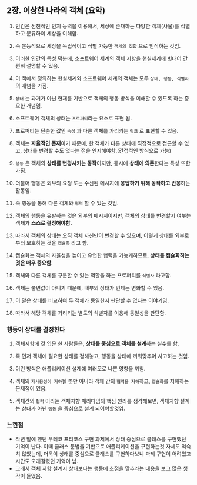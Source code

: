 ## 2장. 이상한 나라의 객체 (요약)

1. 인간은 선천적인 인지 능력을 이용해서, 세상에 존재하는 다양한 객체(사물)를 식별하고 분류하여 세상을 이해함.

2. 즉 본능적으로 세상을 독립적이고 식별 가능한 `객체의 집합` 으로 인식하는 것임. 

3. 이러한 인간의 특성 덕분에, 소프트웨어 세계의 객체 지향을 현실세계에 빗대어 간편히 설명할 수 있음.

4. 이 책에서 정의하는 현실세계와 소프트웨어 세계의 객체는 모두 `상태, 행동, 식별자` 의 개념을 가짐. 

5. `상태` 는 과거가 아닌 현재를 기반으로 객체의 행동 방식을 이해할 수 있도록 하는 중요한 개념임.

6. 소프트웨어 객체의 상태는 `프로퍼티`라는 요소로 표현 됨. 

7. 프로퍼티는 단순한 값인 `속성` 과 다른 객체를 가리키는 `링크` 로 표현할 수 있음.

8. 객체는 **자율적인 존재**이기 때문에, 한 객체가 다른 상태에 직접적으로 접근할 수 없고, 상태를 변경할 수도 없다는 점을 인지해야함.(간접적인 방식으로 가능)

9. `행동` 은 객체의 **상태를 변경시키는 동작**이지만, 동시에 **상태에 의존**한다는 특성 또한 가짐.

10. 더불어 행동은 외부의 요청 또는 수신된 메시지에 **응답하기 위해 동작하고 반응**하는 활동임.

11. 즉 행동을 통해 다른 객체와 `협력` 할 수 있는 것임.

12. 객체의 행동을 유발하는 것은 외부의 메시지이지만, 객체의 상태를 변경할지 여부는 객체가 **스스로 결정해야함.**

13. 따라서 객체의 상태는 오직 객체 자신만이 변경할 수 있으며, 이렇게 상태를 외부로부터 보호하는 것을 `캡슐화` 라고 함.

14. 캡슐화는 객체의 자율성을 높이고 유연한 협력을 가능케하므로, **상태를 캡슐화하는것은 매우 중요함.**

15. 객체와 다른 객체를 구분할 수 있는 역할을 하는 프로퍼티를 `식별자` 라고함.

16. 객체는 불변값이 아니기 때문에, 내부의 상태가 언제든 변화할 수 있음.

17. 이 말은 상태를 비교하여 두 객체가 동일한지 판단할 수 없다는 이야기임.

18. 따라서 해당 객체를 가리키는 별도의 식별자를 이용해 동일성을 판단함.

### 행동이 상태를 결정한다

1. 객체지향에 갓 입문 한 사람들은, **상태를 중심으로 객체를 설계**하는 실수를 함.

2. 즉 먼저 객체에 필요한 상태를 정해놓고, 행동을 상태에 끼워맞추어 사고하는 것임.

3. 이런 방식은 애플리케이션 설계에 여러모로 나쁜 영향을 끼침.

4. 객체의 `재사용성이 저하`될 뿐만 아니라 객체 간의 `협력을 저해`하고, `캡슐화`를 저해하는 문제점이 있음. 

5.  객체간의 `협력` 이라는 객체지향 패러다임의 핵심 원리를 생각해보면, 객체지향 설계는 상태가 아닌 `행동` 을 중심으로 설계 되어야할것임.

### 느낀점

- 작년 말에 했던 우테코 프리코스 구현 과제에서 상태 중심으로 클래스를 구현했던 기억이 난다. 이때 클래스 문법을 기반으로 애플리케이션을 구현하는것 자체도 익숙치 않았는데, 더욱이 상태를 중심으로 클래스를 구현하다보니 과제 구현이 어려웠고 시간도 오래걸렸던 기억이 남.
- 그래서 객체 지향 설계시 상태보다는 행동에 초점을 맞추라는 내용을 보고 많은 생각이 들었음.